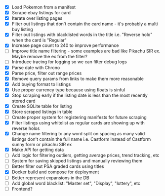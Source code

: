 - [x] Load Pokemon from a manifest
- [x] Scrape ebay listings for card
- [x] Iterate over listing pages
- [x] Filter out listings that don't contain the card name - it's probably a multi buy listing
- [x] Filter out listings with blacklisted words in the title i.e. "Reverse holo" when the card is "Regular"
- [x] Increase page count to 240 to improve performance
- [ ] Improve title name filtering - some examples are bad like Pikachu SIR ex. Maybe remove the ex from the filter?
- [ ] Introduce tracing for logging so we can filter debug logs
- [x] Parse date with Chrono
- [x] Parse price, filter out range prices
- [x] Remove query params from links to make them more reasonable
- [x] Add buying format to listings
- [x] Use proper currency type because using floats is sinful
- [x] Stop scraping early if the listing date is less than the most recently stored card
- [x] Create SQLite table for listing 
- [x] Store scraped listings in table
- [ ] Create proper system for registering manifests for future scraping
- [x] Filter listings using whitelist as regular cards are showing up with reverse holos
- [x] Change name filtering to any word split on spacing as many valid listings don't contain the full name i.e. Castform instead of Castform sunny form or pikachu SIR ex
- [x] Make API for getting data
- [ ] Add logic for filtering outliers, getting average prices, trend tracking, etc
- [ ] System for saving skipped listings and manually reviewing them
- [ ] Better filter out PSA graded cards using titles
- [x] Docker build and compose for deployment
- [ ] Better represent expansions in the DB
- [ ] Add global word blacklist: "Master set", "Display", "lottery", etc
- [ ] Frontend?
